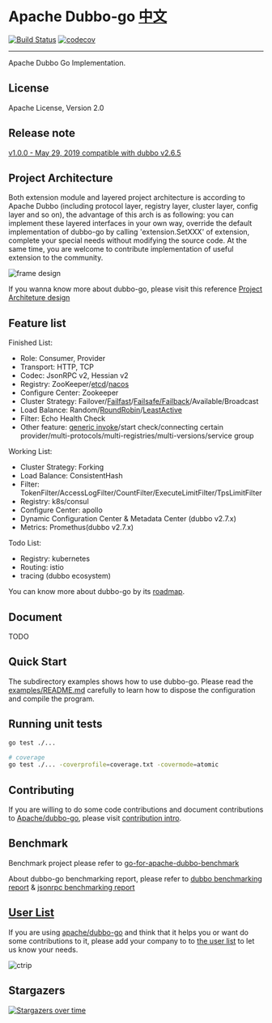 # Apache Dubbo-go [中文](./README_CN.md) #

[![Build Status](https://travis-ci.org/apache/dubbo-go.svg?branch=master)](https://travis-ci.org/apache/dubbo-go)
[![codecov](https://codecov.io/gh/apache/dubbo-go/branch/master/graph/badge.svg)](https://codecov.io/gh/apache/dubbo-go)

---
Apache Dubbo Go Implementation.

## License

Apache License, Version 2.0

## Release note ##

[v1.0.0 - May 29, 2019 compatible with dubbo v2.6.5](https://github.com/apache/dubbo-go/releases/tag/v1.0.0)

## Project Architecture ##

Both extension module and layered project architecture is according to Apache Dubbo (including protocol layer, registry layer, cluster layer, config layer and so on), the advantage of this arch is as following: you can implement these layered interfaces in your own way, override the default implementation of dubbo-go by calling 'extension.SetXXX' of extension, complete your special needs without modifying the source code. At the same time, you are welcome to contribute implementation of useful extension to the community.

![frame design](https://raw.githubusercontent.com/wiki/dubbo/dubbo-go/dubbo-go%E4%BB%A3%E7%A0%81%E5%88%86%E5%B1%82%E8%AE%BE%E8%AE%A1.png)

If you wanna know more about dubbo-go, please visit this reference [Project Architeture design](https://github.com/apache/dubbo-go/wiki/dubbo-go-V1.0-design)

## Feature list ##

Finished List:

- Role: Consumer, Provider
- Transport: HTTP, TCP
- Codec: JsonRPC v2, Hessian v2
- Registry: ZooKeeper/[etcd](https://github.com/apache/dubbo-go/pull/148)/[nacos](https://github.com/apache/dubbo-go/pull/151)
- Configure Center: Zookeeper
- Cluster Strategy: Failover/[Failfast](https://github.com/apache/dubbo-go/pull/140)/[Failsafe/Failback](https://github.com/apache/dubbo-go/pull/136)/Available/Broadcast
- Load Balance: Random/[RoundRobin](https://github.com/apache/dubbo-go/pull/66)/[LeastActive](https://github.com/apache/dubbo-go/pull/65)
- Filter: Echo Health Check
- Other feature: [generic invoke](https://github.com/apache/dubbo-go/pull/122)/start check/connecting certain provider/multi-protocols/multi-registries/multi-versions/service group

Working List:

- Cluster Strategy: Forking
- Load Balance: ConsistentHash
- Filter: TokenFilter/AccessLogFilter/CountFilter/ExecuteLimitFilter/TpsLimitFilter
- Registry: k8s/consul
- Configure Center: apollo
- Dynamic Configuration Center & Metadata Center (dubbo v2.7.x)
- Metrics: Promethus(dubbo v2.7.x)

Todo List:

- Registry: kubernetes
- Routing: istio
- tracing (dubbo ecosystem)

You can know more about dubbo-go by its [roadmap](https://github.com/apache/dubbo-go/wiki/Roadmap).

## Document

TODO

## Quick Start

The subdirectory examples shows how to use dubbo-go. Please read the [examples/README.md](https://github.com/apache/dubbo-go/blob/develop/examples/README.md) carefully to learn how to dispose the configuration and compile the program.

## Running unit tests

```bash
go test ./...

# coverage
go test ./... -coverprofile=coverage.txt -covermode=atomic
```

## Contributing

If you are willing to do some code contributions and document contributions to [Apache/dubbo-go](https://github.com/apache/dubbo-go), please visit [contribution intro](https://github.com/apache/dubbo-go/blob/master/cg.md).

## Benchmark

Benchmark project please refer to [go-for-apache-dubbo-benchmark](https://github.com/dubbogo/go-for-apache-dubbo-benchmark)

About dubbo-go benchmarking report, please refer to [dubbo benchmarking report](https://github.com/apache/dubbo-go/wiki/pressure-test-report-for-dubbo) & [jsonrpc benchmarking report](https://github.com/apache/dubbo-go/wiki/pressure-test-report-for-jsonrpc)

## [User List](https://github.com/apache/dubbo-go/issues/2)

If you are using [apache/dubbo-go](github.com/apache/dubbo-go) and think that it helps you or want do some contributions to it, please add your company to to [the user list](https://github.com/apache/dubbo-go/issues/2) to let us know your needs.

![ctrip](https://pic.c-ctrip.com/common/c_logo2013.png)

## Stargazers

[![Stargazers over time](https://starchart.cc/apache/dubbo-go.svg)](https://starchart.cc/apache/dubbo-go)
